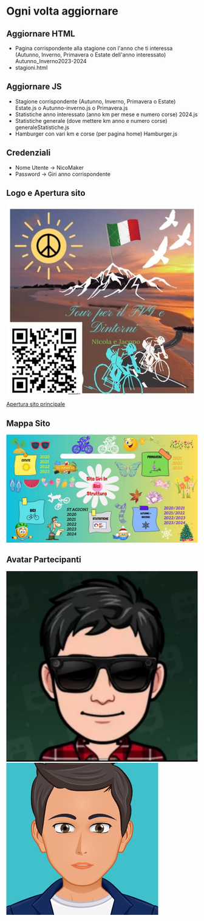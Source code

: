 # Ogni volta aggiornare

## Aggiornare HTML

- Pagina corrispondente alla stagione con l'anno che ti interessa (Autunno, Inverno, Primavera o Estate dell'anno interessato) Autunno_Inverno2023-2024
- stagioni.html

## Aggiornare JS

- Stagione corrispondente (Autunno, Inverno, Primavera o Estate) Estate.js o Autunno-inverno.js o Primavera.js
- Statistiche anno interessato (anno km per mese e numero corse) 2024.js
- Statistiche generale (dove mettere km anno e numero corse) generaleStatistiche.js
- Hamburger con vari km e corse (per pagina home) Hamburger.js

## Credenziali

- Nome Utente -> NicoMaker
- Password -> Giri anno corrispondente

## Logo e Apertura sito

![Logo](imagini%20Html%20sito%20principale/Logo%20.jpg)

[Apertura sito principale](https://giri-in-bici.netlify.app/) 

## Mappa Sito

![Mappa Sito](About_US/Mappa.jpg)

## Avatar Partecipanti
![Avatar](About_US/Avatar/AvatarNM.jpg)
![Avatar](About_US/Avatar/AvatarJR.png)